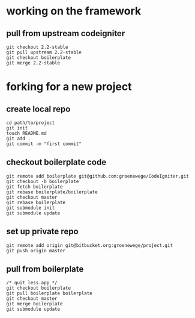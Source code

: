 # working on the framework

## pull from upstream codeigniter

	git checkout 2.2-stable
	git pull upstream 2.2-stable
	git checkout boilerplate
	git merge 2.2-stable

# forking for a new project

## create local repo

	cd path/to/project
	git init
	touch README.md
	git add .
	git commit -m "first commit"

## checkout boilerplate code

	git remote add boilerplate git@github.com:groenewege/CodeIgniter.git
	git checkout -b boilerplate
	git fetch boilerplate
	git rebase boilerplate/boilerplate
	git checkout master
	git rebase boilerplate
	git submodule init
	git submodule update

## set up private repo

	git remote add origin git@bitbucket.org:groenewege/project.git
	git push origin master

## pull from boilerplate

	/* quit less.app */
	git checkout boilerplate
	git pull boilerplate boilerplate
	git checkout master
	git merge boilerplate
	git submodule update
